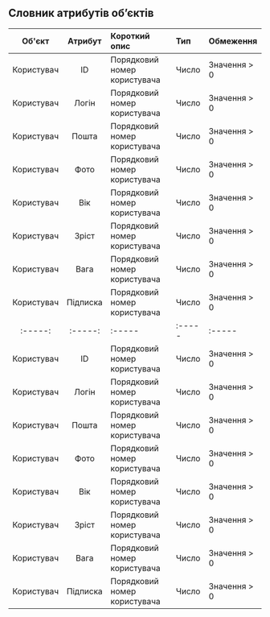 ## Словник атрибутів об’єктів
|Об'єкт|Атрибут|Короткий опис|Тип|Обмеження|
|:-----:|:-----:|:-----|:-----|:-----|
|Користувач|ID|Порядковий номер користувача|Число|Значення > 0|
|Користувач|Логін|Порядковий номер користувача|Число|Значення > 0|
|Користувач|Пошта|Порядковий номер користувача|Число|Значення > 0|
|Користувач|Фото|Порядковий номер користувача|Число|Значення > 0|
|Користувач|Вік|Порядковий номер користувача|Число|Значення > 0|
|Користувач|Зріст|Порядковий номер користувача|Число|Значення > 0|
|Користувач|Вага|Порядковий номер користувача|Число|Значення > 0|
|Користувач|Підписка|Порядковий номер користувача|Число|Значення > 0|
|:-----:|:-----:|:-----|:-----|:-----|
|Користувач|ID|Порядковий номер користувача|Число|Значення > 0|
|Користувач|Логін|Порядковий номер користувача|Число|Значення > 0|
|Користувач|Пошта|Порядковий номер користувача|Число|Значення > 0|
|Користувач|Фото|Порядковий номер користувача|Число|Значення > 0|
|Користувач|Вік|Порядковий номер користувача|Число|Значення > 0|
|Користувач|Зріст|Порядковий номер користувача|Число|Значення > 0|
|Користувач|Вага|Порядковий номер користувача|Число|Значення > 0|
|Користувач|Підписка|Порядковий номер користувача|Число|Значення > 0|

